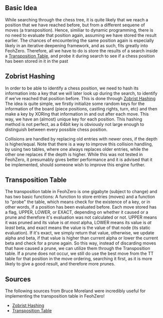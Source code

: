 ## Basic Idea

While searching through the chess tree, it is quite likely that we reach a position that we have reached before, but from a different sequene of moves (a transposition). Hence, similiar to dynamic programming, there is no need to evaluate that position again, 
assuming we have stored the result earlier. The chances of encountering the same position again is especially likely in an iterative deepening framework, and as such, fits greatly into FeohZero. Therefore, all we have to do is store the results of a search
inside a [Transposition Table](https://www.chessprogramming.org/Transposition_Table), and probe it during search to see if a chess position has been stored in it in the past

## Zobrist Hashing

In order to be able to identify a chess position, we need to hash its information into a key that we will later look up during the search, to identify if we've reached that position before. This is done through [Zobrist Hashing](https://www.chessprogramming.org/Zobrist_Hashing)
The idea is quite simple, we firstly initialize some random keys for the information of the board (piece positions, castling rights, turn, etc) and then make a key by XORing that information in and out after each move. This way, we have an (almost) unique key for each position.
This hashing method is not perfect, as a 64bit key is obviously not large enough to distinguish between every possible chess position. 

Collisions are handled by replacing old entries with newer ones, if the depth is higher/equal. Note that there is a way to improve this collision handling, by using two tables, where one always replaces older entries, while the other one replaces if the depth is higher.
While this was not tested in FeohZero, it presumably gives better performance and it is advised that it be implemented, should someone wish to improve this engine further. 

## Transposition Table 

The transposition table in FeohZero is one gigabyte (subject to change) and has two basic functions: A function to store entries (moves) and a function to "probe" the table, which means check for the existence of a key, or in other words, if a position has been evaluated
before. Each move stored has a flag, UPPER, LOWER, or EXACT, depending on whether it caused or a prune and therefore it's evaluation was not calculated or not. UPPER means it was pruned and its value is *at most* alpha, LOWER means its value is *at least* beta, and exact 
means the value is the value of that node (its static evaluation). If it's exact, we simply return that value, otherwise, we update alpha and beta, if that value is higher than current alpha or lower the current beta and check for a prune again. So this way,
instead of discarding moves that have caused a prune, we can utilize them through the Transposition table. If a prune does not occur, we still do use the best move from the TT table for that position in the move ordering, searching it first, as it is more likely to give
a good result, and therefore more prunes. 

## Sources 

The following sources from Bruce Moreland were incredibly useful for implementing the transposition table in FeohZero!
- [Zobrist Hashing](https://web.archive.org/web/20071031100138/http://www.brucemo.com/compchess/programming/zobrist.htm)
- [Transposition Table](https://web.archive.org/web/20071031100051/http://www.brucemo.com/compchess/programming/hashing.htm)
